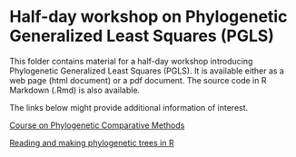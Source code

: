 # Half-day workshop on Phylogenetic Generalized Least Squares (PGLS)

This folder contains material for a half-day workshop introducing Phylogenetic Generalized Least Squares (PGLS). It is available either as a web page (html document) or a pdf document. The source code in R Markdown (.Rmd) is also available.

The links below might provide additional information of interest.

[Course on Phylogenetic Comparative Methods](http://github.com/simjoly/CourseComparativeMethods/)

[Reading and making phylogenetic trees in R](http://htmlpreview.github.com/?http://github.com/simjoly/CourseComparativeMethods/blob/master/lecture2/PhylogeneticTree.html)
